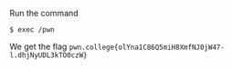 Run the command
```
$ exec /pwn
```

We get the flag `pwn.college{olYna1C86Q5miH8XmfNJ0jW47-l.dhjNyUDL3kTO0czW}`

